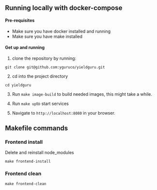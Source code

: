 ## Running locally with docker-compose

#### Pre-requisites

- Make sure you have docker installed and running
- Make sure you have make installed

#### Get up and running

1. clone the repository by running:

```
git clone git@github.com:yguruco/yieldguru.git
```

2. cd into the project directory

```
cd yieldguru
```

3. Run ```make image-build``` to build needed images, this might take a while.
4. Run ```make up```to start services

7. Navigate to ```http://localhost:8080``` in your browser.

## Makefile commands

### Frontend install

Delete and reinstall node_modules

```make frontend-install```

### Frontend clean

```make frontend-clean```
